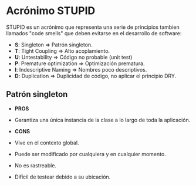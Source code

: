 # Acrónimo STUPID

STUPID es un acrónimo que representa una serie de principios tambien llamados
"code smells" que deben evitarse en el desarrollo de software:

- **S**: Singleton => Patrón singleton.
- **T**: Tight Coupling => Alto acoplamiento.
- **U**: Untestability => Código no probable (unit test)
- **P**: Premature optimization => Optimización prematura.
- **I**: Indescriptive Naming => Nombres poco descriptivos.
- **D**: Duplication => Duplicidad de código, no aplicar el principio DRY.

## Patrón singleton

- **PROS**

- Garantiza una única instancia de la clase a lo largo de toda la aplicación.

- **CONS**

- Vive en el contexto global.
- Puede ser modificado por cualquiera y en cualquier momento.
- No es rastreable.
- Difícil de testear debido a su ubicación.
